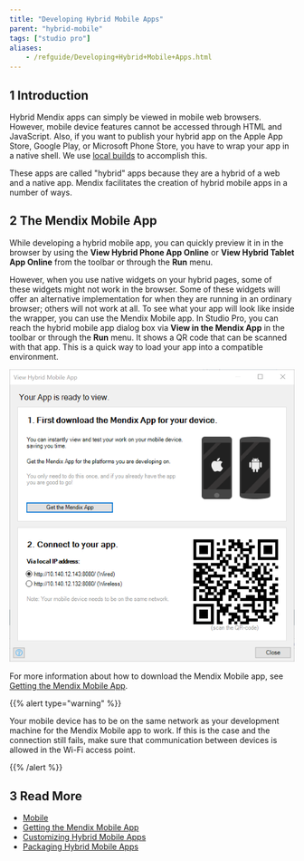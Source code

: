 ```yaml
---
title: "Developing Hybrid Mobile Apps"
parent: "hybrid-mobile"
tags: ["studio pro"]
aliases:
    - /refguide/Developing+Hybrid+Mobile+Apps.html
---
```


## 1 Introduction

Hybrid Mendix apps can simply be viewed in mobile web browsers. However, mobile device features cannot be accessed through HTML and JavaScript. Also, if you want to publish your hybrid app on the Apple App Store, Google Play, or Microsoft Phone Store, you have to wrap your app in a native shell. We use [local builds](/developerportal/deploy/mobileapp#publish) to accomplish this.

These apps are called "hybrid" apps because they are a hybrid of a web and a native app. Mendix facilitates the creation of hybrid mobile apps in a number of ways.

## 2 The Mendix Mobile App

While developing a hybrid mobile app, you can quickly preview it in in the browser by using the **View Hybrid Phone App Online** or **View Hybrid Tablet App Online** from the toolbar or through the **Run** menu.

However, when you use native widgets on your hybrid pages, some of these widgets might not work in the browser. Some of these widgets will offer an alternative implementation for when they are running in an ordinary browser; others will not work at all. To see what your app will look like inside the wrapper, you can use the Mendix Mobile app. In Studio Pro, you can reach the hybrid mobile app dialog box via **View in the Mendix App** in the toolbar or through the **Run** menu. It shows a QR code that can be scanned with that app. This is a quick way to load your app into a compatible environment.

![](attachments/Developing+Hybrid+Mobile+Apps/View_Hybrid_Mobile_App_Popup.png)

For more information about how to download the Mendix Mobile app, see [Getting the Mendix Mobile App](getting-the-mendix-app).

{{% alert type="warning" %}}

Your mobile device has to be on the same network as your development machine for the Mendix Mobile app to work. If this is the case and the connection still fails, make sure that communication between devices is allowed in the Wi-Fi access point.

{{% /alert %}}

## 3 Read More

* [Mobile](mobile)
* [Getting the Mendix Mobile App](getting-the-mendix-app)
* [Customizing Hybrid Mobile Apps](customizing-hybrid-mobile-apps)
* [Packaging Hybrid Mobile Apps](packaging-hybrid-mobile-apps)

